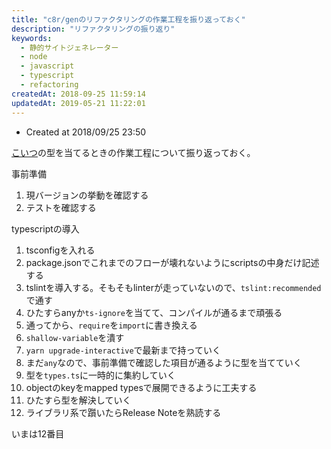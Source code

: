 ```yaml
---
title: "c8r/genのリファクタリングの作業工程を振り返っておく"
description: "リファクタリングの振り返り"
keywords:
  - 静的サイトジェネレーター
  - node
  - javascript
  - typescript
  - refactoring
createdAt: 2018-09-25 11:59:14
updatedAt: 2019-05-21 11:22:01
---
```


* Created at 2018/09/25 23:50

[こいつ](https://github.com/Himenon/gen/pull/1)の型を当てるときの作業工程について振り返っておく。

<!--truncate-->

事前準備

1. 現バージョンの挙動を確認する
2. テストを確認する

typescriptの導入

1. tsconfigを入れる
2. package.jsonでこれまでのフローが壊れないようにscriptsの中身だけ記述する
3. tslintを導入する。そもそもlinterが走っていないので、`tslint:recommended`で通す
4. ひたすらanyか`ts-ignore`を当てて、コンパイルが通るまで頑張る
5. 通ってから、`require`を`import`に書き換える
6. `shallow-variable`を潰す
7. `yarn upgrade-interactive`で最新まで持っていく
8. まだ`any`なので、事前準備で確認した項目が通るように型を当てていく
9. 型を`types.ts`に一時的に集約していく
10. objectのkeyをmapped typesで展開できるように工夫する
11. ひたすら型を解決していく
12. ライブラリ系で躓いたらRelease Noteを熟読する

いまは12番目
